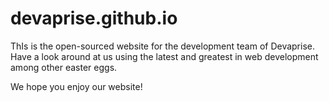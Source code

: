 devaprise.github.io
===================

ThIs is the open-sourced website for the development team of Devaprise. Have a look around at us using the latest and greatest in web development among other easter eggs. 

We hope you enjoy our website!
